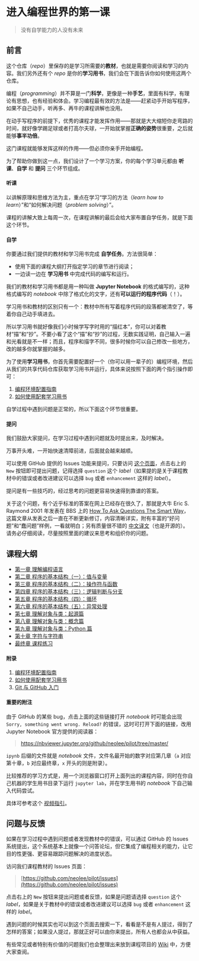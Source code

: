 # 进入编程世界的第一课

> 没有自学能力的人没有未来  

## 前言

这个仓库（*repo*）里保存的是学习所需要的**教材**，也就是需要你阅读和学习的内容。我们另外还有个 *repo* 是你的**学习用书**，我们会在下面告诉你如何使用这两个仓库。

编程（*programming*）并不算是一门**科学**，更像是一种**手艺**，里面有科学，有理论有思想，也有经验和体会。学习编程最有效的方法是——赶紧动手开始写程序，如果不自己动手，听再多、再牛的课程讲解也没用。

在动手写程序的前提下，优秀的课程才能发挥作用——那就是大大缩短你走弯路的时间，就好像学踢足球或者打高尔夫球，一开始就掌握**正确的姿势**很重要，之后就能够**事半功倍**。

这门课程就能够发挥这样的作用——但必须你亲手开始编程。

为了帮助你做到这一点，我们设计了一个学习方案，你的每个学习单元都由 **听课**、**自学** 和 **提问** 三个环节组成。

#### 听课

以讲解原理和思维方法为主，重点在学习“学习的方法（*learn how to learn*）”和“如何解决问题（*problem solving*）”。

课程的讲解大致上每周一次，在课程讲解的最后会给大家布置自学任务，就是下面这个环节。

#### 自学

你要通过我们提供的教材和学习用书完成 **自学任务**。方法很简单：
* 使用下面的课程大纲打开指定学习的章节进行阅读；
* 一边读一边在 **学习用书** 中完成代码的编写和运行。

我们的教材和学习用书都是用一种叫做 **Jupyter Notebook** 的格式编写的，这种格式编写的 *notebook* 中除了格式化的文字，还有**可以运行的程序代码**（！）。

学习用书和教材的区别只有一个：教材中所有写着程序代码的段落都被清空了，等着你自己动手填进去。

所以学习用书就好像我们小时候学写字时用的“描红本”，你可以对着教材“描”和“抄”。不要小看了这个“描”和“抄”的过程，无数实践证明，自己输入一遍和光看就是不一样；而且，程序和描字不同，很多时候你可以自己修改一些地方，改的越多你就掌握的越多。

为了使用**学习用书**，你首先需要配置好一个（你可以用一辈子的）编程环境，然后从我们的共享代码仓库获取学习用书并运行，具体来说按照下面的两个指引操作即可：

1. [编程环境配置指南](x1-setup.md)
2. [如何使用配套学习用书](x2-students-book.md)

自学过程中遇到问题是正常的，所以下面这个环节很重要。

#### 提问

我们鼓励大家提问，在学习过程中遇到问题就及时提出来，及时解决。

万事开头难，一开始快速清障前进，后面就会越来越顺。

可以使用 GitHub 提供的 Issues 功能来提问，只要访问 [这个页面](https://github.com/neolee/pilot/issues)，点击右上的 `New` 按钮即可提出问题，记得选择 `question` 这个 *label*（如果提的是关于课程教材中的错误或者改进建议可以选择 `bug` 或者 `enhancement` 这样的 *label*）。

提问是有一些技巧的，经过思考的问题更容易快速得到靠谱的答案。

关于这个问题，有个近乎标准的答案在网上已经存在很久了，那就是大牛 Eric S. Raymond 2001 年发表在 BBS 上的 [How To Ask Questions The Smart Way](http://www.catb.org/~esr/faqs/smart-questions.html)，这篇文章从发表之后一直在不断更新修订，内容清晰详实，附有丰富的“好问题”和“蠢问题”样例，一看就明白；另有质量很不错的 [中文译文](https://github.com/ryanhanwu/How-To-Ask-Questions-The-Smart-Way/blob/master/README-zh_CN.md)（也是开源的）。请务必仔细阅读，尽量按照里面的建议来思考和组织你的问题。

## 课程大纲

* [第一章 理解编程语言](1-understanding-programming-languages.ipynb)
* [第二章 程序的基本结构（一）：值与变量](2-structure-1.ipynb)
* [第三章 程序的基本结构（二）：操作符与函数](3-structure-2.ipynb)
* [第四章 程序的基本结构（三）：逻辑判断与分支](4-structure-3.ipynb)
* [第五章 程序的基本结构（四）：循环](5-structure-4.ipynb)
* [第六章 程序的基本结构（五）：异常处理](6-structure-5.ipynb)
* [第七章 理解对象与类：起源篇](7-oo-1.ipynb)
* [第八章 理解对象与类：概念篇](8-oo-2.ipynb)
* [第九章 理解对象与类：Python 篇](9-oo-3.ipynb)
* [第十章 字符与字符串](a-string.ipynb)
* [最终章 课程练习](b-final.ipynb)

#### 附录

1. [编程环境配置指南](x1-setup.md)
2. [如何使用配套学习用书](x2-students-book.md)
3. [Git 与 GitHub 入门](x3-git-github.ipynb)

#### 重要的附注

由于 GitHub 的某些 bug，点击上面的这些链接打开 *notebook* 时可能会出现 `Sorry, something went wrong. Reload?` 的错误，这时可打开下面的链接，改用 Jupyter Notebook 官方提供的阅读器：

> https://nbviewer.jupyter.org/github/neolee/pilot/tree/master/

`ipynb` 后缀的文件就是 *notebook* 文件，文件名最开始的数字对应第几章（`a` 对应第十章，`b` 对应最终章，`x` 开头的则是附录）。

比较推荐的学习方式是，用一个浏览器窗口打开上面列出的课程内容，同时在你自己机器的学生用书目录下运行 `jupyter lab`，并在学生用书的 *notebook* 下自己输入代码尝试。

具体可参考这个 [视频指引](https://www.bilibili.com/video/av71399509/)。

## 问题与反馈

如果在学习过程中遇到问题或者发现教材中的错误，可以通过 GitHub 的 Issues 系统提出，这个系统基本上就像一个问答论坛，但它集成了编程相关的能力，让它目的性更强、更容易跟踪问题解决的进度状态。

访问我们课程教材的 Issues 页面：

> [https://github.com/neolee/pilot/issues](https://github.com/neolee/pilot/issues)

点击右上的 `New` 按钮来提出问题或者反馈，如果是问题请选择 `question` 这个 *label*，如果是关于教材中的错误或者改进建议可以选择 `bug` 或者 `enhancement` 这样的 *label*。

遇到问题的时候其实也可以到这个页面去搜索一下，看看是不是有人提过，得到了怎样的答案；如果没人提过，那就正好可以由你来提出，所有人也都会从中获益。

有些常见或者特别有价值的问题我们也会整理出来放到课程项目的 [Wiki](https://github.com/neolee/pilot/wiki) 中，方便大家查阅。